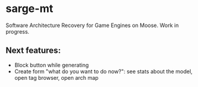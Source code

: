 # sarge-mt
Software Architecture Recovery for Game Engines on Moose. Work in progress.

## Next features:
- Block button while generating
- Create form "what do you want to do now?": see stats about the model, open tag browser, open arch map
